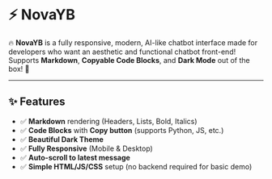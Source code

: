 # ⚡ NovaYB 

🔥 **NovaYB** is a fully responsive, modern, AI-like chatbot interface made for developers who want an aesthetic and functional chatbot front-end!  
Supports **Markdown**, **Copyable Code Blocks**, and **Dark Mode** out of the box! 🚀

---

## ✨ Features

- ✅ **Markdown** rendering (Headers, Lists, Bold, Italics)
- ✅ **Code Blocks** with **Copy button** (supports Python, JS, etc.)
- ✅ **Beautiful Dark Theme**
- ✅ **Fully Responsive** (Mobile & Desktop)
- ✅ **Auto-scroll to latest message**
- ✅ **Simple HTML/JS/CSS** setup (no backend required for basic demo)
